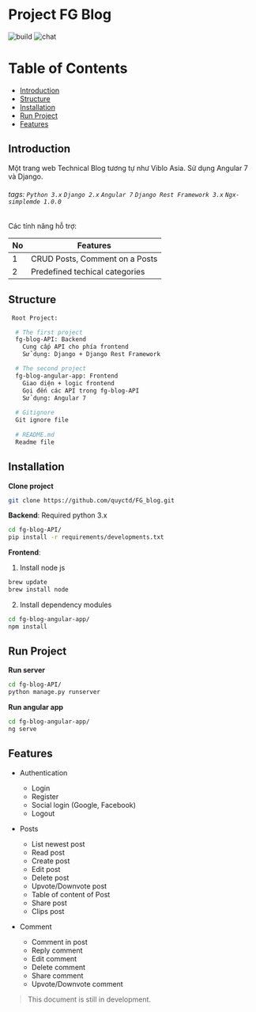 Project FG Blog
===
![build](https://img.shields.io/appveyor/ci/:user/:repo.svg)
![chat](https://img.shields.io/discord/:serverId.svg)


Table of Contents
=================

* [Introduction](#introduction)
* [Structure](#structure)
* [Installation](#installation)
* [Run Project](#run-project)
* [Features](#features)

## Introduction

Một trang web Technical Blog tương tự như Viblo Asia. Sử dụng Angular 7 và Django. 

###### tags: `Python 3.x` `Django 2.x` `Angular 7` `Django Rest Framework 3.x` `Ngx-simplemde 1.0.0`

Các tính năng hỗ trợ:

No | Features
--- | --- 
1 | CRUD Posts, Comment on a Posts
2 | Predefined techical categories

Structure
---

```zsh
 Root Project:

  # The first project
  fg-blog-API: Backend
    Cung cấp API cho phía frontend
    Sử dụng: Django + Django Rest Framework

  # The second project
  fg-blog-angular-app: Frontend
    Giao diện + logic frontend
    Gọi đến các API trong fg-blog-API
    Sử dụng: Angular 7
    
  # Gitignore
  Git ignore file
  
  # README.md
  Readme file
```


Installation
---
**Clone project**
```bash
git clone https://github.com/quyctd/FG_blog.git
```

**Backend**: Required python 3.x
```bash
cd fg-blog-API/
pip install -r requirements/developments.txt
```

**Frontend**:
1. Install node js

```bash
brew update
brew install node
```

2. Install dependency modules
```bash
cd fg-blog-angular-app/
npm install
```

Run Project
---
**Run server**
```bash
cd fg-blog-API/
python manage.py runserver
```

**Run angular app**
```bash
cd fg-blog-angular-app/
ng serve
```

## Features

* Authentication
    * Login
    * Register
    * Social login (Google, Facebook)
    * Logout

* Posts
    * List newest post
    * Read post
    * Create post
    * Edit post
    * Delete post
    * Upvote/Downvote post
    * Table of content of Post
    * Share post
    * Clips post

* Comment
    * Comment in post
    * Reply comment
    * Edit comment
    * Delete comment
    * Share comment
    * Upvote/Downvote comment



> This document is still in development.
